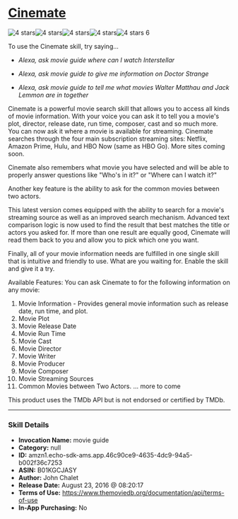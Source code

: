 # [Cinemate](http://alexa.amazon.com/#skills/amzn1.echo-sdk-ams.app.46c90ce9-4635-4dc9-94a5-b002f36c7253)
![4 stars](../../images/ic_star_black_18dp_1x.png)![4 stars](../../images/ic_star_black_18dp_1x.png)![4 stars](../../images/ic_star_black_18dp_1x.png)![4 stars](../../images/ic_star_black_18dp_1x.png)![4 stars](../../images/ic_star_border_black_18dp_1x.png) 6

To use the Cinemate skill, try saying...

* *Alexa, ask movie guide where can I watch Interstellar*

* *Alexa, ask movie guide to give me information on Doctor Strange*

* *Alexa, ask movie guide to tell me what movies Walter Matthau and Jack Lemmon are in together*

Cinemate is a powerful movie search skill that allows you to access all kinds of movie information.  With your voice you can ask it to tell you a movie's plot, director, release date, run time, composer, cast and so much more.  You can now ask it where a movie is available for streaming.  Cinemate searches through the four main subscription streaming sites: Netflix, Amazon Prime, Hulu, and HBO Now (same as HBO Go).  More sites coming soon.  

Cinemate also remembers what movie you have selected and will be able to properly answer questions like "Who's in it?" or "Where can I watch it?"

Another key feature is the ability to ask for the common movies between two actors.  

This latest version comes equipped with the ability to search for a movie's streaming source as well as an improved search mechanism.  Advanced text comparison logic is now used to find the result that best matches the title or actors you asked for.  If more than one result are equally good, Cinemate will read them back to you and allow you to pick which one you want.  

Finally, all of your movie information needs are fulfilled in one single skill that is intuitive and friendly to use.  What are you waiting for.  Enable the skill and give it a try.

Available Features: 
You can ask Cinemate to for the following information on any movie:
 1.  Movie Information  - Provides general movie information such as release date, run time, and plot.
 2.  Movie Plot
 3.  Movie Release Date
 4.  Movie Run Time
 5.  Movie Cast
 6.  Movie Director
 7.  Movie Writer
 8.  Movie Producer
 9.  Movie Composer
 10.  Movie Streaming Sources
 11.  Common Movies between Two Actors.
... more to come

This product uses the TMDb API but is not endorsed or certified by TMDb.

***

### Skill Details

* **Invocation Name:** movie guide
* **Category:** null
* **ID:** amzn1.echo-sdk-ams.app.46c90ce9-4635-4dc9-94a5-b002f36c7253
* **ASIN:** B01KGCJASY
* **Author:** John Chalet
* **Release Date:** August 23, 2016 @ 08:20:17
* **Terms of Use:** https://www.themoviedb.org/documentation/api/terms-of-use
* **In-App Purchasing:** No
